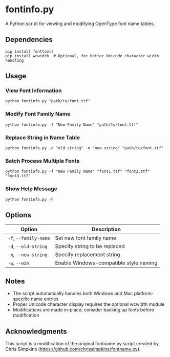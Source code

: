 # fontinfo.py

A Python script for viewing and modifying OpenType font name tables.

## Dependencies

```
pip install fonttools
pip install wcwidth  # Optional, for better Unicode character width handling
```

## Usage

### View Font Information
```
python fontinfo.py "path/to/font.ttf"
```

### Modify Font Family Name
```
python fontinfo.py -f "New Family Name" "path/to/font.ttf"
```

### Replace String in Name Table
```
python fontinfo.py -d "old string" -n "new string" "path/to/font.ttf"
```

### Batch Process Multiple Fonts
```
python fontinfo.py -f "New Family Name" "font1.ttf" "font2.ttf" "font3.ttf"
```

### Show Help Message
```
python fontinfo.py -h
```

## Options

| Option | Description |
|--------|-------------|
| `-f`, `--family-name` | Set new font family name |
| `-d`, `--old-string` | Specify string to be replaced |
| `-n`, `--new-string` | Specify replacement string |
| `-w`, `--win` | Enable Windows-compatible style naming |

## Notes

- The script automatically handles both Windows and Mac platform-specific name entries
- Proper Unicode character display requires the optional wcwidth module
- Modifications are made in-place; consider backing up fonts before modification

## Acknowledgments

This script is a modification of the original fontname.py script created by Chris Simpkins (https://github.com/chrissimpkins/fontname.py).
